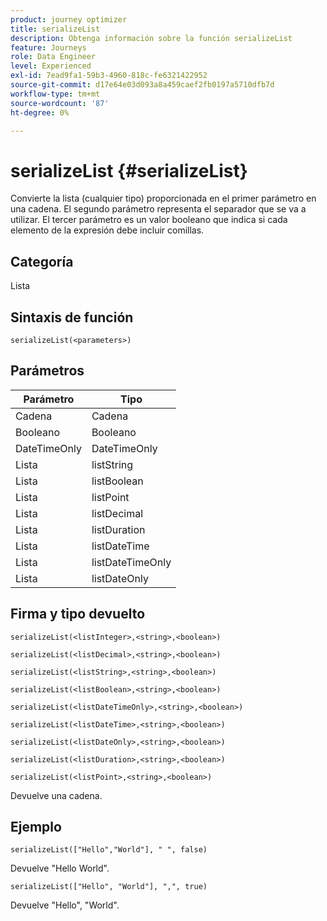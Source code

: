 ```yaml
---
product: journey optimizer
title: serializeList
description: Obtenga información sobre la función serializeList
feature: Journeys
role: Data Engineer
level: Experienced
exl-id: 7ead9fa1-59b3-4960-818c-fe6321422952
source-git-commit: d17e64e03d093a8a459caef2fb0197a5710dfb7d
workflow-type: tm+mt
source-wordcount: '87'
ht-degree: 0%

---
```


# serializeList {#serializeList}

Convierte la lista (cualquier tipo) proporcionada en el primer parámetro en una cadena. El segundo parámetro representa el separador que se va a utilizar. El tercer parámetro es un valor booleano que indica si cada elemento de la expresión debe incluir comillas.

## Categoría

Lista

## Sintaxis de función

`serializeList(<parameters>)`

## Parámetros

| Parámetro | Tipo |
|-----------|------------------|
| Cadena | Cadena |
| Booleano | Booleano |
| DateTimeOnly | DateTimeOnly |
| Lista | listString |
| Lista | listBoolean |
| Lista | listPoint |
| Lista | listDecimal |
| Lista | listDuration |
| Lista | listDateTime |
| Lista | listDateTimeOnly |
| Lista | listDateOnly |

## Firma y tipo devuelto

`serializeList(<listInteger>,<string>,<boolean>)`

`serializeList(<listDecimal>,<string>,<boolean>)`

`serializeList(<listString>,<string>,<boolean>)`

`serializeList(<listBoolean>,<string>,<boolean>)`

`serializeList(<listDateTimeOnly>,<string>,<boolean>)`

`serializeList(<listDateTime>,<string>,<boolean>)`

`serializeList(<listDateOnly>,<string>,<boolean>)`

`serializeList(<listDuration>,<string>,<boolean>)`

`serializeList(<listPoint>,<string>,<boolean>)`

Devuelve una cadena.

## Ejemplo

`serializeList(["Hello","World"], " ", false)`

Devuelve &quot;Hello World&quot;.

`serializeList(["Hello", "World"], ",", true)`

Devuelve &quot;Hello&quot;, &quot;World&quot;.
